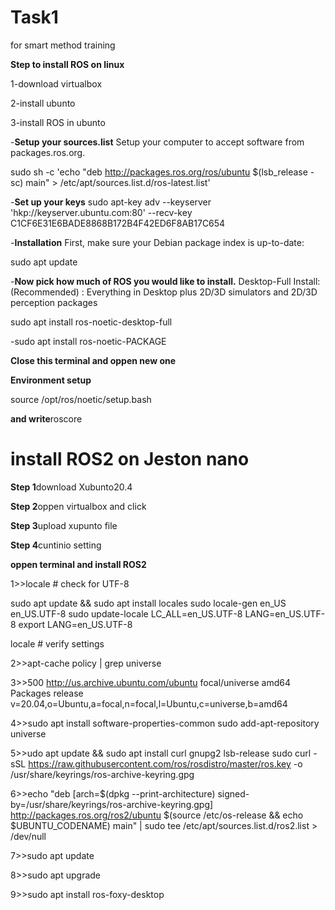 # Task1
for smart method training

**Step to install ROS on linux**


1-download virtualbox


2-install ubunto


3-install ROS in ubunto


 -**Setup your sources.list**
Setup your computer to accept software from packages.ros.org.


sudo sh -c 'echo "deb http://packages.ros.org/ros/ubuntu $(lsb_release -sc) main" > /etc/apt/sources.list.d/ros-latest.list'


 -**Set up your keys**
 sudo apt-key adv --keyserver 'hkp://keyserver.ubuntu.com:80' --recv-key C1CF6E31E6BADE8868B172B4F42ED6F8AB17C654
 
 
 -**Installation**
 First, make sure your Debian package index is up-to-date:

sudo apt update


 -**Now pick how much of ROS you would like to install.**
 Desktop-Full Install: (Recommended) : Everything in Desktop plus 2D/3D simulators and 2D/3D perception packages

sudo apt install ros-noetic-desktop-full


 -sudo apt install ros-noetic-PACKAGE
 
 **Close this terminal and oppen new one**
 
 
 **Environment setup**
 
 source /opt/ros/noetic/setup.bash
 
 
 **and write**roscore
 
 
 # install ROS2 on Jeston nano
 
 
 **Step 1**download Xubunto20.4
 
 
 **Step 2**oppen virtualbox and click <new> 
 
 
 **Step 3**upload xupunto file
 
 
 **Step 4**cuntinio setting
 
 
 **oppen terminal and install ROS2**
 
 
 1>>locale  # check for UTF-8

sudo apt update && sudo apt install locales
sudo locale-gen en_US en_US.UTF-8
sudo update-locale LC_ALL=en_US.UTF-8 LANG=en_US.UTF-8
export LANG=en_US.UTF-8

locale  # verify settings
 
 
 2>>apt-cache policy | grep universe
 
 
 3>>500 http://us.archive.ubuntu.com/ubuntu focal/universe amd64 Packages
    release v=20.04,o=Ubuntu,a=focal,n=focal,l=Ubuntu,c=universe,b=amd64
 
 
 4>>sudo apt install software-properties-common
sudo add-apt-repository universe
 
 
 5>>udo apt update && sudo apt install curl gnupg2 lsb-release
sudo curl -sSL https://raw.githubusercontent.com/ros/rosdistro/master/ros.key  -o /usr/share/keyrings/ros-archive-keyring.gpg
 
 
 6>>echo "deb [arch=$(dpkg --print-architecture) signed-by=/usr/share/keyrings/ros-archive-keyring.gpg] http://packages.ros.org/ros2/ubuntu $(source /etc/os-release && echo $UBUNTU_CODENAME) main" | sudo tee /etc/apt/sources.list.d/ros2.list > /dev/null
 
 
 7>>sudo apt update
 
 
 8>>sudo apt upgrade
 
 
 9>>sudo apt install ros-foxy-desktop
 
 
